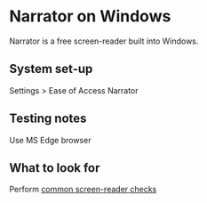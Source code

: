 # Narrator on Windows
Narrator is a free screen-reader built into Windows.

## System set-up
Settings > Ease of Access Narrator

## Testing notes
Use MS Edge browser

## What to look for
Perform [common screen-reader checks](common/screen-readers.md)
